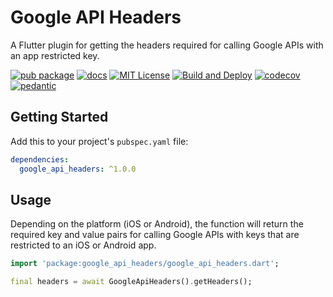 # Google API Headers

A Flutter plugin for getting the headers required for calling Google APIs with an app restricted key.

[![pub package](https://img.shields.io/pub/v/google_api_headers.svg)](https://pub.dartlang.org/packages/google_api_headers)
[![docs](https://img.shields.io/badge/docs-latest-blue.svg)](https://pub.dev/documentation/google_api_headers/latest/)
[![MIT License](https://img.shields.io/github/license/zeshuaro/google_api_headers.svg)](https://github.com/zeshuaro/google_api_headers/blob/main/LICENSE)
[![Build and Deploy](https://github.com/zeshuaro/google_api_headers/workflows/GitHub%20Actions/badge.svg)](https://github.com/zeshuaro/google_api_headers/actions?query=workflow%3A%22GitHub+Actions%22)
[![codecov](https://codecov.io/gh/zeshuaro/google_api_headers/branch/main/graph/badge.svg?token=4IVF5MBLTS)](https://codecov.io/gh/zeshuaro/google_api_headers)
[![pedantic](https://img.shields.io/badge/style-pedantic-40c4ff.svg)](https://github.com/google/pedantic)

## Getting Started

Add this to your project's `pubspec.yaml` file:

```yml
dependencies:
  google_api_headers: ^1.0.0
```

## Usage

Depending on the platform (iOS or Android), the function will return the required key and value pairs for calling Google APIs with keys that are restricted to an iOS or Android app.

```dart
import 'package:google_api_headers/google_api_headers.dart';

final headers = await GoogleApiHeaders().getHeaders();
```
